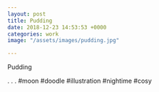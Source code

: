 ```yaml
---
layout: post
title: Pudding
date: 2018-12-23 14:53:53 +0000
categories: work
image: "/assets/images/pudding.jpg"

---
```

Pudding

 . . . #moon #doodle #illustration #nightime #cosy